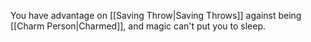 You have advantage on [[Saving Throw|Saving Throws]] against being [[Charm Person|Charmed]], and magic can't put you to sleep.